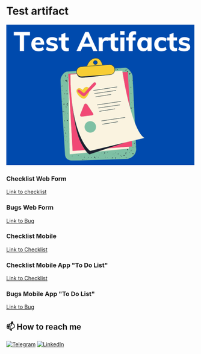 # Test artifact
![Logo](https://github.com/SereJaPWNZ/Test_artifact/blob/master/assert/logo.png)

### Checklist Web Form
[Link to checklist](https://docs.google.com/spreadsheets/d/1seaW2pv1X3BU62X8-TiZnjAkln56IapsEGkeFEENWC0/edit?usp=sharing "Checklist")

### Bugs Web Form
[Link to Bug](https://docs.google.com/spreadsheets/d/1seaW2pv1X3BU62X8-TiZnjAkln56IapsEGkeFEENWC0/edit?usp=sharing "Bugs")

### Checklist Mobile
[Link to Checklist](https://docs.google.com/spreadsheets/d/1lqCutR75VxYNkF0d-pYre5aIiB1WGXu7bysqIToeuzQ/edit?usp=sharing "Checklist")

### Checklist Mobile App "To Do List"
[Link to Checklist](https://docs.google.com/spreadsheets/d/1TGp0IwHQaBpOuydtsBlsYvbYWH2HUjylMhzTgfphJ6w/edit?usp=sharing "Checklist App 'To Do List'")

### Bugs Mobile App "To Do List"
[Link to Bug](https://docs.google.com/spreadsheets/d/1TGp0IwHQaBpOuydtsBlsYvbYWH2HUjylMhzTgfphJ6w/edit?usp=sharing "Bugs")

## 📫 How to reach me
[![Telegram](https://img.shields.io/badge/-Telegram-000000?style=for-the-badge&logo=telegram&logoColor=00ff88)](https://t.me/res1stpwnz)
[![LinkedIn](https://img.shields.io/badge/-linkedin-000000?style=for-the-badge&logo=linkedin&logoColor=3955a8)](https://linkedin.com/in/morkovkinsergey)